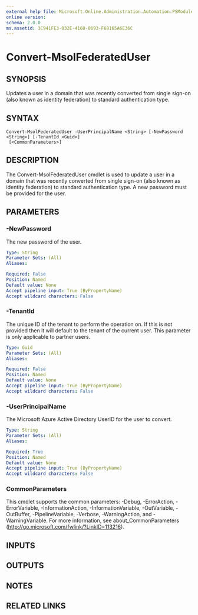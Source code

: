 ```yaml
---
external help file: Microsoft.Online.Administration.Automation.PSModule.dll-Help.xml
online version: 
schema: 2.0.0
ms.assetid: 3C941FE3-032E-4160-8693-F68165A6E36C
---
```


# Convert-MsolFederatedUser

## SYNOPSIS
Updates a user in a domain that was recently converted from single sign-on (also known as identity federation) to standard authentication type.

## SYNTAX

```
Convert-MsolFederatedUser -UserPrincipalName <String> [-NewPassword <String>] [-TenantId <Guid>]
 [<CommonParameters>]
```

## DESCRIPTION
The Convert-MsolFederatedUser cmdlet is used to update a user in a domain that was recently converted from single sign-on (also known as identity federation) to standard authentication type. 
A new password must be provided for the user.

## PARAMETERS

### -NewPassword
The new password of the user.

```yaml
Type: String
Parameter Sets: (All)
Aliases: 

Required: False
Position: Named
Default value: None
Accept pipeline input: True (ByPropertyName)
Accept wildcard characters: False
```

### -TenantId
The unique ID of the tenant to perform the operation on. 
If this is not provided then it will default to the tenant of the current user. 
This parameter is only applicable to partner users.

```yaml
Type: Guid
Parameter Sets: (All)
Aliases: 

Required: False
Position: Named
Default value: None
Accept pipeline input: True (ByPropertyName)
Accept wildcard characters: False
```

### -UserPrincipalName
The Microsoft Azure Active Directory UserID for the user to convert.

```yaml
Type: String
Parameter Sets: (All)
Aliases: 

Required: True
Position: Named
Default value: None
Accept pipeline input: True (ByPropertyName)
Accept wildcard characters: False
```

### CommonParameters
This cmdlet supports the common parameters: -Debug, -ErrorAction, -ErrorVariable, -InformationAction, -InformationVariable, -OutVariable, -OutBuffer, -PipelineVariable, -Verbose, -WarningAction, and -WarningVariable. For more information, see about_CommonParameters (http://go.microsoft.com/fwlink/?LinkID=113216).

## INPUTS

## OUTPUTS

## NOTES

## RELATED LINKS


